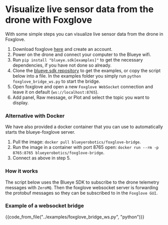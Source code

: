 # Visualize live sensor data from the drone with Foxglove
With some simple steps you can visualize live sensor data from the drone in Foxglove.

1. Download foxglove [here](https://foxglove.dev/download) and create an account.
2. Power on the drone and connect your computer to the Blueye wifi.
3. Run `pip install "blueye.sdk[examples]"` to get the necessary dependencies, if you have not done so already.
4. Clone the [blueye.sdk repository](https://github.com/BluEye-Robotics/blueye.sdk) to get the examples, or copy the script below into a file. In the examples folder you simply run `python foxglove_bridge_ws.py` to start the bridge.
5. Open foxglove and open a new `Foxglove WebSocket` connection and leave it on default (`ws://localhost:8765`).
6. Add panel, Raw message, or Plot and select the topic you want to display.

### Alternative with Docker
We have also provided a docker container that you can use to automatically starts the blueye-foxglove server.

1. Pull the image: `docker pull blueyerobotics/foxglove-bridge`.
2. Run the image in a container with port 8765 open: `docker run --rm -p 8765:8765 blueyerobotics/foxglove-bridge`.
3. Connect as above in step 5.

### How it works
 The script below uses the Blueye SDK to subscribe to the drone telemetry messages with `ZeroMQ`. Then the foxglove websocket server is forwarding the protobuf messages so they can be subscribed to in the `Foxglove GUI`.

### Example of a websocket bridge
{{code_from_file("../examples/foxglove_bridge_ws.py", "python")}}
